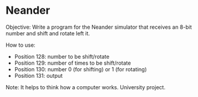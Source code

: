 # Neander

Objective: Write a program for the Neander simulator that receives an 8-bit number and shift and rotate left it.

How to use:
 
 - Position 128: number to be shift/rotate
 - Position 129: number of times to be shift/rotate
 - Position 130: number 0 (for shifting) or 1 (for rotating)
 - Position 131: output

Note: It helps to think how a computer works. University project.
